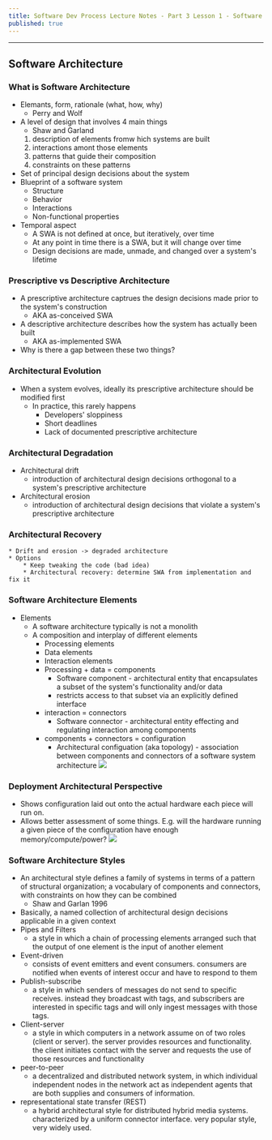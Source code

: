 ```yaml
---
title: Software Dev Process Lecture Notes - Part 3 Lesson 1 - Software Architecture
published: true
---
```


***
## Software Architecture

### What is Software Architecture
* Elemants, form, rationale (what, how, why)
	* Perry and Wolf
* A level of design that involves 4 main things
	* Shaw and Garland
	1. description of elements fromw hich systems are built
	2. interactions amont those elements
	3. patterns that guide their composition
	4. constraints on these patterns
* Set of principal design decisions about the system
* Blueprint of a software system
	* Structure
	* Behavior
	* Interactions
	* Non-functional properties
* Temporal aspect
	* A SWA is not defined at once, but iteratively, over time
	* At any point in time there is a SWA, but it will change over time
	* Design decisions are made, unmade, and changed over a system's lifetime

### Prescriptive vs Descriptive Architecture
* A prescriptive architecture captrues the design decisions made prior to the system's construction
	* AKA as-conceived SWA
* A descriptive architecture describes how the system has actually been built
	* AKA as-implemented SWA
* Why is there a gap between these two things?

### Architectural Evolution
* When a system evolves, ideally its prescriptive architecture should be modified first
	* In practice, this rarely happens
		* Developers' sloppiness
		* Short deadlines
		* Lack of documented prescriptive architecture

### Architectural Degradation
* Architectural drift
	* introduction of architectural design decisions orthogonal to a system's prescriptive architecture
* Architectural erosion
	* introduction of architectural design decisions that violate a system's prescriptive architecture

### Architectural Recovery
	* Drift and erosion -> degraded architecture
	* Options
		* Keep tweaking the code (bad idea)
		* Architectural recovery: determine SWA from implementation and fix it

### Software Architecture Elements
* Elements
	* A software architecture typically is not a monolith
	* A composition and interplay of different elements
		* Processing elements
		* Data elements
		* Interaction elements
		* Processing + data = components
			* Software component - architectural entity that encapsulates a subset of the system's functionality and/or data
			* restricts access to that subset via an explicitly defined interface
		* interaction = connectors
			* Software connector - architectural entity effecting and regulating interaction among components
		* components + connectors = configuration
			* Architectural configuation (aka topology) - association between components and connectors of a software system architecture
![](../assets/content_images/omscs/sdp/p3l1_img1.png)

### Deployment Architectural Perspective
* Shows configuration laid out onto the actual hardware each piece will run on.
* Allows better assessment of some things.  E.g. will the hardware running a given piece of the configuration have enough memory/compute/power?
![](../assets/content_images/omscs/sdp/p3l1_img2.png)

### Software Architecture Styles
* An architectural style defines a family of systems in terms of a pattern of structural organization; a vocabulary of components and connectors, with constraints on how they can be combined
	* Shaw and Garlan 1996
* Basically, a named collection of architectural design decisions applicable in a given context
* Pipes and Filters
	* a style in which a chain of processing elements arranged such that the output of one element is the input of another element
* Event-driven
	* consists of event emitters and event consumers. consumers are notified when events of interest occur and have to respond to them
* Publish-subscribe
	* a style in which senders of messages do not send to specific receives.  instead they broadcast with tags, and subscribers are interested in specific tags and will only ingest messages with those tags.
* Client-server
	* a style in which computers in a network assume on of two roles (client or server).  the server provides resources and functionality.  the client initiates contact with the server and requests the use of those resources and functionality
* peer-to-peer
	* a decentralized and distributed network system, in which individual independent nodes in the network act as independent agents that are both supplies and consumers of information.
* representational state transfer (REST)
	* a hybrid architectural style for distributed hybrid media systems.  characterized by a uniform connector interface.  very popular style, very widely used.

